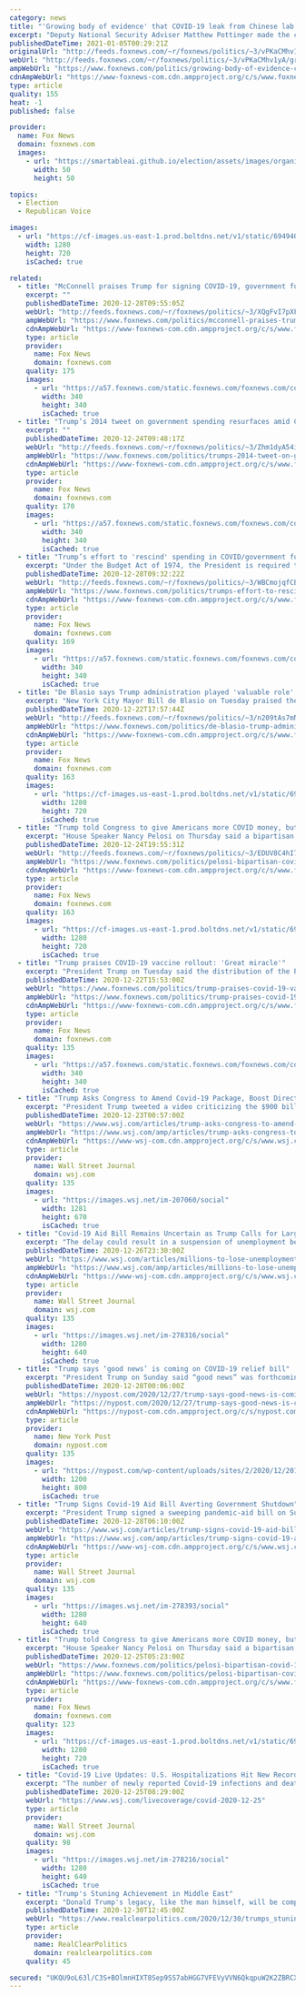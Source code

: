 ```yaml
---
category: news
title: "'Growing body of evidence' that COVID-19 leak from Chinese lab a 'credible possibility,' Trump official claims"
excerpt: "Deputy National Security Adviser Matthew Pottinger made the claim in a virtual conference call with British lawmakers."
publishedDateTime: 2021-01-05T00:29:21Z
originalUrl: "http://feeds.foxnews.com/~r/foxnews/politics/~3/vPKaCMhv1yA/growing-body-of-evidence-coronavirus-leaked-from-chinese-lab-top-trump-official-claims"
webUrl: "http://feeds.foxnews.com/~r/foxnews/politics/~3/vPKaCMhv1yA/growing-body-of-evidence-coronavirus-leaked-from-chinese-lab-top-trump-official-claims"
ampWebUrl: "https://www.foxnews.com/politics/growing-body-of-evidence-coronavirus-leaked-from-chinese-lab-top-trump-official-claims.amp"
cdnAmpWebUrl: "https://www-foxnews-com.cdn.ampproject.org/c/s/www.foxnews.com/politics/growing-body-of-evidence-coronavirus-leaked-from-chinese-lab-top-trump-official-claims.amp"
type: article
quality: 155
heat: -1
published: false

provider:
  name: Fox News
  domain: foxnews.com
  images:
    - url: "https://smartableai.github.io/election/assets/images/organizations/foxnews.com-50x50.jpg"
      width: 50
      height: 50

topics:
  - Election
  - Republican Voice

images:
  - url: "https://cf-images.us-east-1.prod.boltdns.net/v1/static/694940094001/f03e09b3-650c-4fb5-9d3f-171e055fea2b/a5c1edae-c5a0-4caa-813e-9e6533b35597/1280x720/match/image.jpg"
    width: 1280
    height: 720
    isCached: true

related:
  - title: "McConnell praises Trump for signing COVID-19, government funding bills"
    excerpt: ""
    publishedDateTime: 2020-12-28T09:55:05Z
    webUrl: "http://feeds.foxnews.com/~r/foxnews/politics/~3/XQgFvI7pXFQ/mcconnell-praises-trump-for-signing-covid-19-government-funding-bills"
    ampWebUrl: "https://www.foxnews.com/politics/mcconnell-praises-trump-for-signing-covid-19-government-funding-bills.amp"
    cdnAmpWebUrl: "https://www-foxnews-com.cdn.ampproject.org/c/s/www.foxnews.com/politics/mcconnell-praises-trump-for-signing-covid-19-government-funding-bills.amp"
    type: article
    provider:
      name: Fox News
      domain: foxnews.com
    quality: 175
    images:
      - url: "https://a57.foxnews.com/static.foxnews.com/foxnews.com/content/uploads/2018/09/340/340/demarche.jpg?ve=1&tl=1"
        width: 340
        height: 340
        isCached: true
  - title: "Trump’s 2014 tweet on government spending resurfaces amid COVID-19 bill deadlock"
    excerpt: ""
    publishedDateTime: 2020-12-24T09:48:17Z
    webUrl: "http://feeds.foxnews.com/~r/foxnews/politics/~3/Zhm1dyA54i0/trumps-2014-tweet-on-government-spending-resurfaces-amid-covid-19-bill-deadlock"
    ampWebUrl: "https://www.foxnews.com/politics/trumps-2014-tweet-on-government-spending-resurfaces-amid-covid-19-bill-deadlock.amp"
    cdnAmpWebUrl: "https://www-foxnews-com.cdn.ampproject.org/c/s/www.foxnews.com/politics/trumps-2014-tweet-on-government-spending-resurfaces-amid-covid-19-bill-deadlock.amp"
    type: article
    provider:
      name: Fox News
      domain: foxnews.com
    quality: 170
    images:
      - url: "https://a57.foxnews.com/static.foxnews.com/foxnews.com/content/uploads/2018/09/340/340/demarche.jpg?ve=1&tl=1"
        width: 340
        height: 340
        isCached: true
  - title: "Trump’s effort to 'rescind' spending in COVID/government funding bill faces hurdles"
    excerpt: "Under the Budget Act of 1974, the President is required to submit a “budget request” to Congress in the winter."
    publishedDateTime: 2020-12-28T09:32:22Z
    webUrl: "http://feeds.foxnews.com/~r/foxnews/politics/~3/WBCmojqfCBM/trumps-effort-to-rescind-spending-in-covidgovernment-funding-bill"
    ampWebUrl: "https://www.foxnews.com/politics/trumps-effort-to-rescind-spending-in-covidgovernment-funding-bill.amp"
    cdnAmpWebUrl: "https://www-foxnews-com.cdn.ampproject.org/c/s/www.foxnews.com/politics/trumps-effort-to-rescind-spending-in-covidgovernment-funding-bill.amp"
    type: article
    provider:
      name: Fox News
      domain: foxnews.com
    quality: 169
    images:
      - url: "https://a57.foxnews.com/static.foxnews.com/foxnews.com/content/uploads/2018/09/340/340/PergramNewPic-e1538074445253.jpg?ve=1&tl=1"
        width: 340
        height: 340
        isCached: true
  - title: "De Blasio says Trump administration played 'valuable role' in getting COVID-19 vaccine quickly"
    excerpt: "New York City Mayor Bill de Blasio on Tuesday praised the Trump administration for its \"valuable role\" in getting a coronavirus vaccine out quickly -- after President-elect Joe Biden said the administration deserves credit."
    publishedDateTime: 2020-12-22T17:57:44Z
    webUrl: "http://feeds.foxnews.com/~r/foxnews/politics/~3/n209tAs7mNM/de-blasio-trump-administration-valuable-role-coronavirus-vaccine"
    ampWebUrl: "https://www.foxnews.com/politics/de-blasio-trump-administration-valuable-role-coronavirus-vaccine.amp"
    cdnAmpWebUrl: "https://www-foxnews-com.cdn.ampproject.org/c/s/www.foxnews.com/politics/de-blasio-trump-administration-valuable-role-coronavirus-vaccine.amp"
    type: article
    provider:
      name: Fox News
      domain: foxnews.com
    quality: 163
    images:
      - url: "https://cf-images.us-east-1.prod.boltdns.net/v1/static/694940094001/6a609696-7a27-4713-89f3-eb466538688f/0202de8b-222e-4f3a-8a40-56bc57a240cc/1280x720/match/image.jpg"
        width: 1280
        height: 720
        isCached: true
  - title: "Trump told Congress to give Americans more COVID money, but bill with less is on its way to him"
    excerpt: "House Speaker Nancy Pelosi on Thursday said a bipartisan coronavirus relief and omnibus bill has been enrolled and is on its way to President Trump for his signature. "
    publishedDateTime: 2020-12-24T19:55:31Z
    webUrl: "http://feeds.foxnews.com/~r/foxnews/politics/~3/EDUV8C4hI7Y/pelosi-bipartisan-covid-19-coronavirus-relief-and-omnibus-bill-enrolled"
    ampWebUrl: "https://www.foxnews.com/politics/pelosi-bipartisan-covid-19-coronavirus-relief-and-omnibus-bill-enrolled.amp"
    cdnAmpWebUrl: "https://www-foxnews-com.cdn.ampproject.org/c/s/www.foxnews.com/politics/pelosi-bipartisan-covid-19-coronavirus-relief-and-omnibus-bill-enrolled.amp"
    type: article
    provider:
      name: Fox News
      domain: foxnews.com
    quality: 163
    images:
      - url: "https://cf-images.us-east-1.prod.boltdns.net/v1/static/694940094001/d4195fdb-8f30-4695-9922-b209bd07f83d/75f53917-3829-4606-8fff-16587c37ef9c/1280x720/match/image.jpg"
        width: 1280
        height: 720
        isCached: true
  - title: "Trump praises COVID-19 vaccine rollout: 'Great miracle'"
    excerpt: "President Trump on Tuesday said the distribution of the Pfizer and Moderna coronavirus vaccines is going \"very smoothly,\" calling the efforts of his administration to complete vaccines against COVID-19 a \"great miracle."
    publishedDateTime: 2020-12-22T15:53:00Z
    webUrl: "https://www.foxnews.com/politics/trump-praises-covid-19-vaccine-rollout-great-miracle"
    ampWebUrl: "https://www.foxnews.com/politics/trump-praises-covid-19-vaccine-rollout-great-miracle.amp"
    cdnAmpWebUrl: "https://www-foxnews-com.cdn.ampproject.org/c/s/www.foxnews.com/politics/trump-praises-covid-19-vaccine-rollout-great-miracle.amp"
    type: article
    provider:
      name: Fox News
      domain: foxnews.com
    quality: 135
    images:
      - url: "https://a57.foxnews.com/static.foxnews.com/foxnews.com/content/uploads/2020/10/340/340/brooke-singman-headshot.jpg?ve=1&tl=1"
        width: 340
        height: 340
        isCached: true
  - title: "Trump Asks Congress to Amend Covid-19 Package, Boost Direct Payments"
    excerpt: "President Trump tweeted a video criticizing the $900 billion coronavirus relief legislation passed by Congress, calling for lawmakers to increase direct payments to Americans to $2,000 from $600."
    publishedDateTime: 2020-12-23T00:57:00Z
    webUrl: "https://www.wsj.com/articles/trump-asks-congress-to-amend-covid-19-package-boost-direct-payments-11608684702"
    ampWebUrl: "https://www.wsj.com/amp/articles/trump-asks-congress-to-amend-covid-19-package-boost-direct-payments-11608684702"
    cdnAmpWebUrl: "https://www-wsj-com.cdn.ampproject.org/c/s/www.wsj.com/amp/articles/trump-asks-congress-to-amend-covid-19-package-boost-direct-payments-11608684702"
    type: article
    provider:
      name: Wall Street Journal
      domain: wsj.com
    quality: 135
    images:
      - url: "https://images.wsj.net/im-207060/social"
        width: 1281
        height: 670
        isCached: true
  - title: "Covid-19 Aid Bill Remains Uncertain as Trump Calls for Larger Payments"
    excerpt: "The delay could result in a suspension of unemployment benefits for millions and a possible shutdown of the federal government."
    publishedDateTime: 2020-12-26T23:30:00Z
    webUrl: "https://www.wsj.com/articles/millions-to-lose-unemployment-benefits-amid-trumps-opposition-to-virus-aid-bill-11609007415"
    ampWebUrl: "https://www.wsj.com/amp/articles/millions-to-lose-unemployment-benefits-amid-trumps-opposition-to-virus-aid-bill-11609007415"
    cdnAmpWebUrl: "https://www-wsj-com.cdn.ampproject.org/c/s/www.wsj.com/amp/articles/millions-to-lose-unemployment-benefits-amid-trumps-opposition-to-virus-aid-bill-11609007415"
    type: article
    provider:
      name: Wall Street Journal
      domain: wsj.com
    quality: 135
    images:
      - url: "https://images.wsj.net/im-278316/social"
        width: 1280
        height: 640
        isCached: true
  - title: "Trump says ‘good news’ is coming on COVID-19 relief bill"
    excerpt: "President Trump on Sunday said “good news” was forthcoming on the $900 billion coronavirus relief bill which he has been refusing to sign. “Good news on Covid Relief Bill."
    publishedDateTime: 2020-12-28T00:06:00Z
    webUrl: "https://nypost.com/2020/12/27/trump-says-good-news-is-coming-on-covid-19-relief-bill/"
    ampWebUrl: "https://nypost.com/2020/12/27/trump-says-good-news-is-coming-on-covid-19-relief-bill/amp/"
    cdnAmpWebUrl: "https://nypost-com.cdn.ampproject.org/c/s/nypost.com/2020/12/27/trump-says-good-news-is-coming-on-covid-19-relief-bill/amp/"
    type: article
    provider:
      name: New York Post
      domain: nypost.com
    quality: 135
    images:
      - url: "https://nypost.com/wp-content/uploads/sites/2/2020/12/201227-trump-covid-bill.jpg?quality=90&strip=all&w=1200"
        width: 1200
        height: 800
        isCached: true
  - title: "Trump Signs Covid-19 Aid Bill Averting Government Shutdown"
    excerpt: "President Trump signed a sweeping pandemic-aid bill on Sunday night, according to people with knowledge of the matter, ending a standoff with Congress and paving the way for millions of Americans to get economic relief as the coronavirus pandemic surges across the country."
    publishedDateTime: 2020-12-28T06:10:00Z
    webUrl: "https://www.wsj.com/articles/trump-signs-covid-19-aid-bill-averting-government-shutdown-11609117841?mod=hp_lead_pos1"
    ampWebUrl: "https://www.wsj.com/amp/articles/trump-signs-covid-19-aid-bill-averting-government-shutdown-11609117841"
    cdnAmpWebUrl: "https://www-wsj-com.cdn.ampproject.org/c/s/www.wsj.com/amp/articles/trump-signs-covid-19-aid-bill-averting-government-shutdown-11609117841"
    type: article
    provider:
      name: Wall Street Journal
      domain: wsj.com
    quality: 135
    images:
      - url: "https://images.wsj.net/im-278393/social"
        width: 1280
        height: 640
        isCached: true
  - title: "Trump told Congress to give Americans more COVID money, but bill with less is on its way to him"
    excerpt: "House Speaker Nancy Pelosi on Thursday said a bipartisan coronavirus relief and omnibus bill has been enrolled and is on its way to President Trump for his signature."
    publishedDateTime: 2020-12-25T05:23:00Z
    webUrl: "https://www.foxnews.com/politics/pelosi-bipartisan-covid-19-coronavirus-relief-and-omnibus-bill-enrolled"
    ampWebUrl: "https://www.foxnews.com/politics/pelosi-bipartisan-covid-19-coronavirus-relief-and-omnibus-bill-enrolled.amp"
    cdnAmpWebUrl: "https://www-foxnews-com.cdn.ampproject.org/c/s/www.foxnews.com/politics/pelosi-bipartisan-covid-19-coronavirus-relief-and-omnibus-bill-enrolled.amp"
    type: article
    provider:
      name: Fox News
      domain: foxnews.com
    quality: 123
    images:
      - url: "https://cf-images.us-east-1.prod.boltdns.net/v1/static/694940094001/d4195fdb-8f30-4695-9922-b209bd07f83d/75f53917-3829-4606-8fff-16587c37ef9c/1280x720/match/image.jpg"
        width: 1280
        height: 720
        isCached: true
  - title: "Covid-19 Live Updates: U.S. Hospitalizations Hit New Record; Trump to Tighten Rules on U.K. Air Arrivals"
    excerpt: "The number of newly reported Covid-19 infections and deaths in the U.S. fell Thursday from the day earlier, but hospitalizations hit another record."
    publishedDateTime: 2020-12-25T08:29:00Z
    webUrl: "https://www.wsj.com/livecoverage/covid-2020-12-25"
    type: article
    provider:
      name: Wall Street Journal
      domain: wsj.com
    quality: 98
    images:
      - url: "https://images.wsj.net/im-278216/social"
        width: 1280
        height: 640
        isCached: true
  - title: "Trump's Stuning Achievement in Middle East"
    excerpt: "Donald Trump's legacy, like the man himself, will be complicated, but the one certainty will be his record of achieving what conventional wisdom said couldn't be done. His world-shocking victory"
    publishedDateTime: 2020-12-30T12:45:00Z
    webUrl: "https://www.realclearpolitics.com/2020/12/30/trumps_stuning_achievement_in_middle_east_532387.html#!"
    type: article
    provider:
      name: RealClearPolitics
      domain: realclearpolitics.com
    quality: 45

secured: "UKQU9oL63l/C3S+BOlmnHIXT8Sep9SS7abHGG7VFEVyVVN6QkqpuW2K2ZBRCXqC4dnU0nWm7EizaKnu/OQRu3UEPLT5qZWtuvIgrj0EIIhjDSOse7a48PFj3zEuYYLNxA+KeWfN7ZA7j6XrOPVe52tlkuzUdowrL2lRr44Fq4K96Dn+PZ3cEKHPo2eUex5FyTjfRcxhxy6KURRNq/0kxlakN5yWYxm5HH1MOrikiTgt5bgZWK0wqoDfxgElKD3L4BZqr6UP5u8xwMTUmH9BVIozQl4/itq3psb6zj+7B4A9j5sglU9Z9nh74S2miOfYAR4Wv9HYLX9dZaMxXg7g+Zj1ZOcqh3A4UGhctk6gvxnY=;6+iCrz2B7TGLtapepHGHUw=="
---
```


